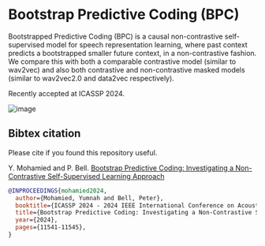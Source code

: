# Bootstrap Predictive Coding (BPC)

Bootstrapped Predictive Coding (BPC) is a causal non-contrastive self-supervised model for speech representation learning, where past context predicts a bootstrapped smaller future context, in a non-contrastive fashion. We compare this with both a comparable contrastive model (similar to wav2vec) and also both contrastive and non-contrastive masked models (similar to wav2vec2.0 and data2vec respectively).

Recently accepted at ICASSP 2024. 

![image](https://github.com/user-attachments/assets/b48fa56f-01ef-4cc6-8a72-b8b7d5a4a664)


## Bibtex citation
Please cite if you found this repository useful. 

Y. Mohamied and P. Bell. [Bootstrap Predictive Coding: Investigating a Non-Contrastive Self-Supervised Learning Approach](https://ieeexplore.ieee.org/document/10447173)

```bibtex
@INPROCEEDINGS{mohamied2024,
  author={Mohamied, Yumnah and Bell, Peter},
  booktitle={ICASSP 2024 - 2024 IEEE International Conference on Acoustics, Speech and Signal Processing (ICASSP)}, 
  title={Bootstrap Predictive Coding: Investigating a Non-Contrastive Self-Supervised Learning Approach}, 
  year={2024},
  pages={11541-11545},
}
